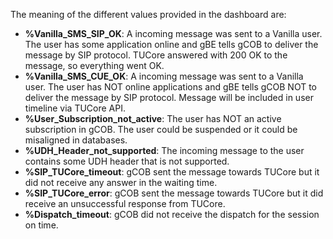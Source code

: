 The meaning of the different values provided in the dashboard are:

* **%Vanilla_SMS_SIP_OK**: A incoming message was sent to a Vanilla user. The user has some application online and gBE tells gCOB to deliver the message by SIP protocol. TUCore answered with 200 OK to the message, so everything went OK.
* **%Vanilla_SMS_CUE_OK**: A incoming message was sent to a Vanilla user. The user has NOT online applications and gBE tells gCOB NOT to deliver the message by SIP protocol. Message will be included in user timeline via TUCore API.
* **%User_Subscription_not_active**: The user has NOT an active subscription in gCOB. The user could be suspended or it could be misaligned in databases.
* **%UDH_Header_not_supported**: The incoming message to the user contains some UDH header that is not supported.
* **%SIP_TUCore_timeout**: gCOB sent the message towards TUCore but it did not receive any answer in the waiting time.
* **%SIP_TUCore_error**: gCOB sent the message towards TUCore but it did receive an unsuccessful response from TUCore.
* **%Dispatch_timeout**: gCOB did not receive the dispatch for the session on time.

